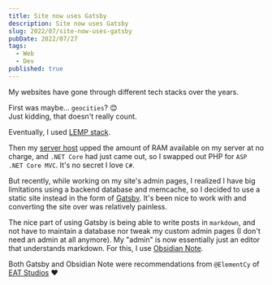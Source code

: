 ```yaml
---
title: Site now uses Gatsby
description: Site now uses Gatsby
slug: 2022/07/site-now-uses-gatsby
pubDate: 2022/07/27
tags:
  - Web
  - Dev
published: true
---
```


My websites have gone through different tech stacks over the years.

First was maybe... `geocities`? 😊  
Just kidding, that doesn't really count.

Eventually, I used [LEMP stack](https://www.digitalocean.com/community/tutorials/what-is-lemp).

Then my [server host](https://www.digitalocean.com) upped the amount of RAM available on my server at no charge, and `.NET Core` had just came out, so I swapped out PHP for `ASP .NET Core MVC`. It's no secret I love `C#`.

But recently, while working on my site's admin pages, I realized I have big limitations using a backend database and memcache, so I decided to use a static site instead in the form of [Gatsby](https://www.gatsbyjs.com/). It's been nice to work with and converting the site over was relatively painless.

The nice part of using Gatsby is being able to write posts in `markdown`, and not have to maintain a database nor tweak my custom admin pages (I don't need an admin at all anymore). My "admin" is now essentially just an editor that understands markdown. For this, I use [Obsidian Note](https://obsidian.md).

Both Gatsby and Obsidian Note were recommendations from `@ElementCy` of [EAT Studios](https://eat-studios.com) ❤️

